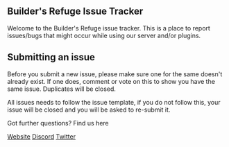 ## Builder's Refuge Issue Tracker

Welcome to the Builder's Refuge issue tracker. This is a place to report issues/bugs that might occur while using our server and/or plugins. 

## Submitting an issue
Before you submit a new issue, please make sure one for the same doesn't already exist. If one does, comment or vote on this to show you have the same issue. Duplicates will be closed.

All issues needs to follow the issue template, if you do not follow this, your issue will be closed and you will be asked to re-submit it. 

Got further questions? Find us here

[Website](http://www.buildersrefuge.com)
[Discord](https://discord.gg/R4BSZBN)
[Twitter](https://twitter.com/buildersrefuge)